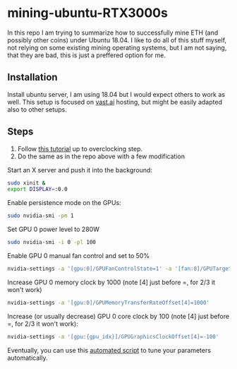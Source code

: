 # mining-ubuntu-RTX3000s
In this repo I am trying to summarize how to successfully mine ETH (and possibly other coins) under Ubuntu 18.04. I like to do all of this stuff myself, not relying on some existing mining operating systems, but I am not saying, that they are bad, this is just a preffered option for me.

## Installation
Install ubuntu server, I am using 18.04 but I would expect others to work as well.
This setup is focused on [vast.ai](www.vast.ai) hosting, but might be easily adapted also to other setups.

## Steps
1.  Follow [this tutorial](https://gist.github.com/streslab/c51e09ca0e44c79910a4bd26b924eccd) up to overclocking step.
2.  Do the same as in the repo above with a few modification

Start an X server and push it into the background:
```bash
sudo xinit &
export DISPLAY=:0.0
```

Enable persistence mode on the GPUs:
```bash
sudo nvidia-smi -pm 1
```
Set GPU 0 power level to 280W
```bash
sudo nvidia-smi -i 0 -pl 100
```
Enable GPU 0 manual fan control and set to 50%
```bash
nvidia-settings -a '[gpu:0]/GPUFanControlState=1' -a '[fan:0]/GPUTargetFanSpeed=50'
```
Increase GPU 0 memory clock by 1000 (note \[4\] just before =, for 2/3 it won't work) 
```bash
nvidia-settings -a '[gpu:0]/GPUMemoryTransferRateOffset[4]=1000'
```
Increase (or usually decrease) GPU 0 core clock by 100 (note \[4\] just before =, for 2/3 it won't work):
```bash
nvidia-settings -a '[gpu:{gpu_idx}]/GPUGraphicsClockOffset[4]=-100'
```

Eventually, you can use this [automated script]() to tune your parameters automatically.


